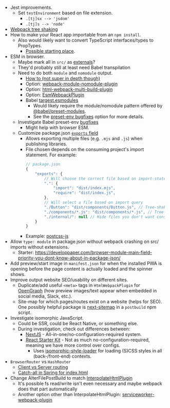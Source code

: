 * Jest improvements.
    - Set `testEnvironment` based on file extension.
        + `.[tj]sx --> 'jsdom'`
        + `.[tj]s --> 'node'`
* [Webpack tree shaking](https://webpack.js.org/guides/tree-shaking/)
* How to make your React app importable from an `npm install`.
    - Also would likely want to convert TypeScript interfaces/types to PropTypes.
        + [Possible starting place](https://stackoverflow.com/questions/54060057/generating-proptypes-for-react-components-written-in-typescript/54329083#54329083).
* ESM in browser.
    - Maybe mark all in `src/` as [externals](https://webpack.js.org/configuration/externals/)?
    - They'd probably still at least need Babel transpilation
    - Need to do both `module` and `nomodule` output.
        + [How to (not super in depth though)](https://dev.to/thejohnstew/differential-serving-3dkf)
        + Option: [webpack-module-nomodule-plugin](https://www.npmjs.com/package/webpack-module-nomodule-plugin)
        + Option: [html-webpack-multi-build-plugin](https://www.npmjs.com/package/html-webpack-multi-build-plugin)
        + Option: [EsmWebpackPlugin](https://github.com/purtuga/esm-webpack-plugin)
        + Babel [targest.esmodules](https://babeljs.io/docs/en/babel-preset-env#targetsesmodules)
            * Would likely require the module/nomodule pattern offered by [@babel/preset-modules](https://www.npmjs.com/package/@babel/preset-modules).
            * See the [preset-env bugfixes](https://babeljs.io/docs/en/babel-preset-env#bugfixes) option for more details.
    - Investigate Babel preset-env [bugfixes](https://babeljs.io/docs/en/babel-preset-env#bugfixes)
        + Might help with browser ESM.
    - Customize package.json [`exports` field](https://nodejs.org/docs/latest-v16.x/api/packages.html#package-entry-points)
        + Allows exporting multiple files (e.g. `.mjs` and `.js`) when publishing libraries.
        + File chosen depends on the consuming project's import statement. For example:
            ```javascript
            // package.json
            {
                "exports": {
                    // Will choose the correct file based on import-statement keyword
                    ".": {
                        "import": "dist/index.mjs",
                        "require": "dist/index.js",
                    },
                    // Will select a file based on import query
                    "./Button": "dist/components/Button.js", // Tree-shaking example
                    "./components/*.js": "dist/components/*.js", // Tree-shaking with globs (** isn't necessary)
                    "./internal/": null // Hide files you don't want consumers to import
                }
            }
            ```
        + Example: [postcss-js](https://github.com/postcss/postcss-js/blob/main/package.json#L24)
* Allow `type: module` in package.json without webpack crashing on src/ imports without extensions.
    - Starter: https://developpaper.com/browser-module-main-field-priority-you-dont-know-about-in-package-json/
* Add preview/start image in `manifest.json` for when the installed PWA is opening before the page content is actually loaded and the spinner shows.
* Improve output website SEO/usability on different sites.
    - Duplicate/add useful `<meta>` tags in `HtmlWebpackPlugin` for [OpenGraph](https://www.freecodecamp.org/news/what-is-open-graph-and-how-can-i-use-it-for-my-website/) (how preview images/text appear when embedded in social media, Slack, etc.).
    - Site-map for which pages/routes exist on a website (helps for SEO). One possibly helpful package is [next-sitemap](https://www.npmjs.com/package/next-sitemap) in a `postbuild` npm script.
* Investigate isomorphic JavaScript.
    - Could be SSR, could be React Native, or something else.
    - During investigation, check out differences between:
        + [NextJS](https://nextjs.org/) - All-in-one/no-configuration-required system.
        + [React Starter Kit](https://github.com/kriasoft/react-starter-kit) - Not as much no-configuration-required, meaning we have more control over configs.
            * Uses [isomorphic-style-loader](https://github.com/kriasoft/isomorphic-style-loader) for loading (S)CSS styles in all (back-/front-end) contexts.
* `BrowserRouter` vs `HashRouter`
    - [Client vs Server routing](https://stackoverflow.com/questions/27928372/react-router-urls-dont-work-when-refreshing-or-writing-manually)
    - [Catch-all in Spring for index.html](https://stackoverflow.com/questions/39331929/spring-catch-all-route-for-index-html)
* Change AlterFilePostBuild to match [InterpolateHtmlPlugin](https://github.com/egoist/interpolate-html-plugin)
    - It's possible fs read/write isn't even necessary and maybe webpack does that part automatically
    - Another option other than InterpolateHtmlPlugin: [serviceworker-webpack-plugin](https://github.com/oliviertassinari/serviceworker-webpack-plugin/blob/master/src/index.js)
